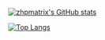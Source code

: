 [![zhpmatrix's GitHub stats](https://github-readme-stats-teal.vercel.app/api?username=zhpmatrix&show_icons=truet&include_all_commits=True&hide=contribs)](https://github.com/anuraghazra/github-readme-stats)

[![Top Langs](https://github-readme-stats.vercel.app/api/top-langs/?username=zhpmatrix&layout=compact)](https://github.com/anuraghazra/github-readme-stats)
